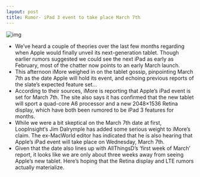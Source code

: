 ```yaml
---
layout: post
title: Rumor- iPad 3 event to take place March 7th
---
```

![img](http://media.idownloadblog.com/wp-content/uploads/2012/02/calendar-march-7-e1329175029731.jpg)
* We’ve heard a couple of theories over the last few months regarding when Apple would finally unveil its next-generation tablet. Though earlier rumors suggested we could see the next iPad as early as February, most of the chatter now points to an early March launch.
* This afternoon iMore weighed in on the tablet gossip, pinpointing March 7th as the date Apple will hold its event, and echoing previous reports of the slate’s expected feature set…
* According to their sources, iMore is reporting that Apple’s iPad event is set for March 7th. The site also says it has confirmed that the new tablet will sport a quad-core A6 processor and a new 2048×1536 Retina display, which have both been rumored to be iPad 3 features for months.
* While we were a bit skeptical on the March 7th date at first, LoopInsight‘s Jim Dalrymple has added some serious weight to iMore’s claim. The ex-MacWorld editor has indicated that he is also hearing that Apple’s iPad event will take place on Wednesday, March 7th.
* Given that the date also lines up with AllThingsD’s ‘first week of March’ report, it looks like we are only about three weeks away from seeing Apple’s new tablet. Here’s hoping that the Retina display and LTE rumors actually materialize.

